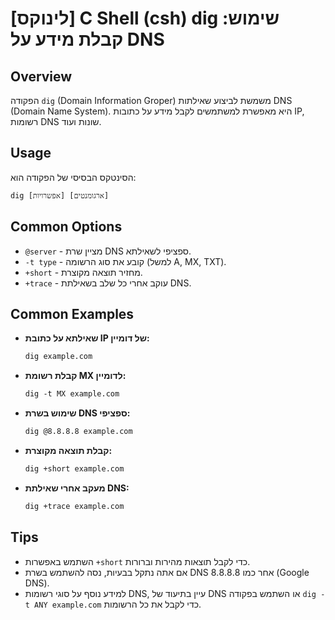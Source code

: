 # [לינוקס] C Shell (csh) dig שימוש: קבלת מידע על DNS

## Overview
הפקודה `dig` (Domain Information Groper) משמשת לביצוע שאילתות DNS (Domain Name System). היא מאפשרת למשתמשים לקבל מידע על כתובות IP, רשומות DNS שונות ועוד.

## Usage
הסינטקס הבסיסי של הפקודה הוא:
```
dig [אפשרויות] [ארגומנטים]
```

## Common Options
- `@server` - מציין שרת DNS ספציפי לשאילתא.
- `-t type` - קובע את סוג הרשומה (למשל A, MX, TXT).
- `+short` - מחזיר תוצאה מקוצרת.
- `+trace` - עוקב אחרי כל שלב בשאילתת DNS.

## Common Examples
- **שאילתא על כתובת IP של דומיין:**
  ```csh
  dig example.com
  ```

- **קבלת רשומת MX לדומיין:**
  ```csh
  dig -t MX example.com
  ```

- **שימוש בשרת DNS ספציפי:**
  ```csh
  dig @8.8.8.8 example.com
  ```

- **קבלת תוצאה מקוצרת:**
  ```csh
  dig +short example.com
  ```

- **מעקב אחרי שאילתת DNS:**
  ```csh
  dig +trace example.com
  ```

## Tips
- השתמש באפשרות `+short` כדי לקבל תוצאות מהירות וברורות.
- אם אתה נתקל בבעיות, נסה להשתמש בשרת DNS אחר כמו 8.8.8.8 (Google DNS).
- למידע נוסף על סוגי רשומות DNS, עיין בתיעוד של DNS או השתמש בפקודה `dig -t ANY example.com` כדי לקבל את כל הרשומות.